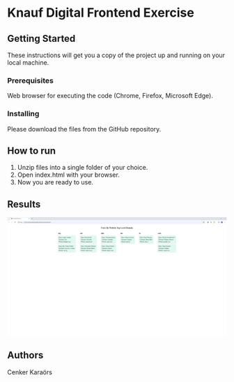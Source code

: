 # Knauf Digital Frontend Exercise

## Getting Started

These instructions will get you a copy of the project up and running on your local machine.

### Prerequisites

Web browser for executing the code (Chrome, Firefox, Microsoft Edge).

### Installing

Please download the files from the GitHub repository.

## How to run

1) Unzip files into a single folder of your choice.
2) Open index.html with your browser.
3) Now you are ready to use.

## Results

![Alt text](Screenshot.png)

## Authors

Cenker Karaörs

